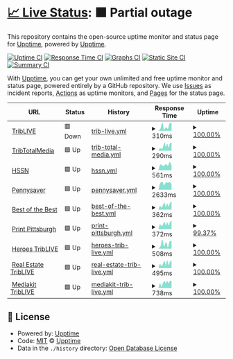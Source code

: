 # [📈 Live Status](https://demo.upptime.js.org): <!--live status--> **🟧 Partial outage**

This repository contains the open-source uptime monitor and status page for [Upptime](https://upptime.js.org), powered by [Upptime](https://github.com/upptime/upptime).

[![Uptime CI](https://github.com/ChristmanGit/test-up/workflows/Uptime%20CI/badge.svg)](https://github.com/ChristmanGit/test-up/actions?query=workflow%3A%22Uptime+CI%22)
[![Response Time CI](https://github.com/ChristmanGit/test-up/workflows/Response%20Time%20CI/badge.svg)](https://github.com/ChristmanGit/test-up/actions?query=workflow%3A%22Response+Time+CI%22)
[![Graphs CI](https://github.com/ChristmanGit/test-up/workflows/Graphs%20CI/badge.svg)](https://github.com/ChristmanGit/test-up/actions?query=workflow%3A%22Graphs+CI%22)
[![Static Site CI](https://github.com/ChristmanGit/test-up/workflows/Static%20Site%20CI/badge.svg)](https://github.com/ChristmanGit/test-up/actions?query=workflow%3A%22Static+Site+CI%22)
[![Summary CI](https://github.com/ChristmanGit/test-up/workflows/Summary%20CI/badge.svg)](https://github.com/ChristmanGit/test-up/actions?query=workflow%3A%22Summary+CI%22)

With [Upptime](https://upptime.js.org), you can get your own unlimited and free uptime monitor and status page, powered entirely by a GitHub repository. We use [Issues](https://github.com/upptime/upptime/issues) as incident reports, [Actions](https://github.com/ChristmanGit/test-up/actions) as uptime monitors, and [Pages](https://demo.upptime.js.org) for the status page.

<!--start: status pages-->
<!-- This summary is generated by Upptime (https://github.com/upptime/upptime) -->
<!-- Do not edit this manually, your changes will be overwritten -->
<!-- prettier-ignore -->
| URL | Status | History | Response Time | Uptime |
| --- | ------ | ------- | ------------- | ------ |
| <img alt="" src="https://icons.duckduckgo.com/ip3/triblive.com.ico" height="13"> [TribLIVE](https://triblive.com) | 🟥 Down | [trib-live.yml](https://github.com/ChristmanGit/test-up/commits/HEAD/history/trib-live.yml) | <details><summary><img alt="Response time graph" src="./graphs/trib-live/response-time-week.png" height="20"> 310ms</summary><br><a href="https://ChristmanGit.github.io/test-up/history/trib-live"><img alt="Response time 295" src="https://img.shields.io/endpoint?url=https%3A%2F%2Fraw.githubusercontent.com%2FChristmanGit%2Ftest-up%2FHEAD%2Fapi%2Ftrib-live%2Fresponse-time.json"></a><br><a href="https://ChristmanGit.github.io/test-up/history/trib-live"><img alt="24-hour response time 551" src="https://img.shields.io/endpoint?url=https%3A%2F%2Fraw.githubusercontent.com%2FChristmanGit%2Ftest-up%2FHEAD%2Fapi%2Ftrib-live%2Fresponse-time-day.json"></a><br><a href="https://ChristmanGit.github.io/test-up/history/trib-live"><img alt="7-day response time 310" src="https://img.shields.io/endpoint?url=https%3A%2F%2Fraw.githubusercontent.com%2FChristmanGit%2Ftest-up%2FHEAD%2Fapi%2Ftrib-live%2Fresponse-time-week.json"></a><br><a href="https://ChristmanGit.github.io/test-up/history/trib-live"><img alt="30-day response time 335" src="https://img.shields.io/endpoint?url=https%3A%2F%2Fraw.githubusercontent.com%2FChristmanGit%2Ftest-up%2FHEAD%2Fapi%2Ftrib-live%2Fresponse-time-month.json"></a><br><a href="https://ChristmanGit.github.io/test-up/history/trib-live"><img alt="1-year response time 297" src="https://img.shields.io/endpoint?url=https%3A%2F%2Fraw.githubusercontent.com%2FChristmanGit%2Ftest-up%2FHEAD%2Fapi%2Ftrib-live%2Fresponse-time-year.json"></a></details> | <details><summary><a href="https://ChristmanGit.github.io/test-up/history/trib-live">100.00%</a></summary><a href="https://ChristmanGit.github.io/test-up/history/trib-live"><img alt="All-time uptime 99.96%" src="https://img.shields.io/endpoint?url=https%3A%2F%2Fraw.githubusercontent.com%2FChristmanGit%2Ftest-up%2FHEAD%2Fapi%2Ftrib-live%2Fuptime.json"></a><br><a href="https://ChristmanGit.github.io/test-up/history/trib-live"><img alt="24-hour uptime 99.99%" src="https://img.shields.io/endpoint?url=https%3A%2F%2Fraw.githubusercontent.com%2FChristmanGit%2Ftest-up%2FHEAD%2Fapi%2Ftrib-live%2Fuptime-day.json"></a><br><a href="https://ChristmanGit.github.io/test-up/history/trib-live"><img alt="7-day uptime 100.00%" src="https://img.shields.io/endpoint?url=https%3A%2F%2Fraw.githubusercontent.com%2FChristmanGit%2Ftest-up%2FHEAD%2Fapi%2Ftrib-live%2Fuptime-week.json"></a><br><a href="https://ChristmanGit.github.io/test-up/history/trib-live"><img alt="30-day uptime 100.00%" src="https://img.shields.io/endpoint?url=https%3A%2F%2Fraw.githubusercontent.com%2FChristmanGit%2Ftest-up%2FHEAD%2Fapi%2Ftrib-live%2Fuptime-month.json"></a><br><a href="https://ChristmanGit.github.io/test-up/history/trib-live"><img alt="1-year uptime 99.95%" src="https://img.shields.io/endpoint?url=https%3A%2F%2Fraw.githubusercontent.com%2FChristmanGit%2Ftest-up%2FHEAD%2Fapi%2Ftrib-live%2Fuptime-year.json"></a></details>
| <img alt="" src="https://icons.duckduckgo.com/ip3/tribtotalmedia.com.ico" height="13"> [TribTotalMedia](https://tribtotalmedia.com) | 🟩 Up | [trib-total-media.yml](https://github.com/ChristmanGit/test-up/commits/HEAD/history/trib-total-media.yml) | <details><summary><img alt="Response time graph" src="./graphs/trib-total-media/response-time-week.png" height="20"> 290ms</summary><br><a href="https://ChristmanGit.github.io/test-up/history/trib-total-media"><img alt="Response time 317" src="https://img.shields.io/endpoint?url=https%3A%2F%2Fraw.githubusercontent.com%2FChristmanGit%2Ftest-up%2FHEAD%2Fapi%2Ftrib-total-media%2Fresponse-time.json"></a><br><a href="https://ChristmanGit.github.io/test-up/history/trib-total-media"><img alt="24-hour response time 481" src="https://img.shields.io/endpoint?url=https%3A%2F%2Fraw.githubusercontent.com%2FChristmanGit%2Ftest-up%2FHEAD%2Fapi%2Ftrib-total-media%2Fresponse-time-day.json"></a><br><a href="https://ChristmanGit.github.io/test-up/history/trib-total-media"><img alt="7-day response time 290" src="https://img.shields.io/endpoint?url=https%3A%2F%2Fraw.githubusercontent.com%2FChristmanGit%2Ftest-up%2FHEAD%2Fapi%2Ftrib-total-media%2Fresponse-time-week.json"></a><br><a href="https://ChristmanGit.github.io/test-up/history/trib-total-media"><img alt="30-day response time 312" src="https://img.shields.io/endpoint?url=https%3A%2F%2Fraw.githubusercontent.com%2FChristmanGit%2Ftest-up%2FHEAD%2Fapi%2Ftrib-total-media%2Fresponse-time-month.json"></a><br><a href="https://ChristmanGit.github.io/test-up/history/trib-total-media"><img alt="1-year response time 315" src="https://img.shields.io/endpoint?url=https%3A%2F%2Fraw.githubusercontent.com%2FChristmanGit%2Ftest-up%2FHEAD%2Fapi%2Ftrib-total-media%2Fresponse-time-year.json"></a></details> | <details><summary><a href="https://ChristmanGit.github.io/test-up/history/trib-total-media">100.00%</a></summary><a href="https://ChristmanGit.github.io/test-up/history/trib-total-media"><img alt="All-time uptime 100.00%" src="https://img.shields.io/endpoint?url=https%3A%2F%2Fraw.githubusercontent.com%2FChristmanGit%2Ftest-up%2FHEAD%2Fapi%2Ftrib-total-media%2Fuptime.json"></a><br><a href="https://ChristmanGit.github.io/test-up/history/trib-total-media"><img alt="24-hour uptime 100.00%" src="https://img.shields.io/endpoint?url=https%3A%2F%2Fraw.githubusercontent.com%2FChristmanGit%2Ftest-up%2FHEAD%2Fapi%2Ftrib-total-media%2Fuptime-day.json"></a><br><a href="https://ChristmanGit.github.io/test-up/history/trib-total-media"><img alt="7-day uptime 100.00%" src="https://img.shields.io/endpoint?url=https%3A%2F%2Fraw.githubusercontent.com%2FChristmanGit%2Ftest-up%2FHEAD%2Fapi%2Ftrib-total-media%2Fuptime-week.json"></a><br><a href="https://ChristmanGit.github.io/test-up/history/trib-total-media"><img alt="30-day uptime 100.00%" src="https://img.shields.io/endpoint?url=https%3A%2F%2Fraw.githubusercontent.com%2FChristmanGit%2Ftest-up%2FHEAD%2Fapi%2Ftrib-total-media%2Fuptime-month.json"></a><br><a href="https://ChristmanGit.github.io/test-up/history/trib-total-media"><img alt="1-year uptime 100.00%" src="https://img.shields.io/endpoint?url=https%3A%2F%2Fraw.githubusercontent.com%2FChristmanGit%2Ftest-up%2FHEAD%2Fapi%2Ftrib-total-media%2Fuptime-year.json"></a></details>
| <img alt="" src="https://icons.duckduckgo.com/ip3/tribhssn.triblive.com.ico" height="13"> [HSSN](https://tribhssn.triblive.com) | 🟩 Up | [hssn.yml](https://github.com/ChristmanGit/test-up/commits/HEAD/history/hssn.yml) | <details><summary><img alt="Response time graph" src="./graphs/hssn/response-time-week.png" height="20"> 561ms</summary><br><a href="https://ChristmanGit.github.io/test-up/history/hssn"><img alt="Response time 316" src="https://img.shields.io/endpoint?url=https%3A%2F%2Fraw.githubusercontent.com%2FChristmanGit%2Ftest-up%2FHEAD%2Fapi%2Fhssn%2Fresponse-time.json"></a><br><a href="https://ChristmanGit.github.io/test-up/history/hssn"><img alt="24-hour response time 491" src="https://img.shields.io/endpoint?url=https%3A%2F%2Fraw.githubusercontent.com%2FChristmanGit%2Ftest-up%2FHEAD%2Fapi%2Fhssn%2Fresponse-time-day.json"></a><br><a href="https://ChristmanGit.github.io/test-up/history/hssn"><img alt="7-day response time 561" src="https://img.shields.io/endpoint?url=https%3A%2F%2Fraw.githubusercontent.com%2FChristmanGit%2Ftest-up%2FHEAD%2Fapi%2Fhssn%2Fresponse-time-week.json"></a><br><a href="https://ChristmanGit.github.io/test-up/history/hssn"><img alt="30-day response time 371" src="https://img.shields.io/endpoint?url=https%3A%2F%2Fraw.githubusercontent.com%2FChristmanGit%2Ftest-up%2FHEAD%2Fapi%2Fhssn%2Fresponse-time-month.json"></a><br><a href="https://ChristmanGit.github.io/test-up/history/hssn"><img alt="1-year response time 323" src="https://img.shields.io/endpoint?url=https%3A%2F%2Fraw.githubusercontent.com%2FChristmanGit%2Ftest-up%2FHEAD%2Fapi%2Fhssn%2Fresponse-time-year.json"></a></details> | <details><summary><a href="https://ChristmanGit.github.io/test-up/history/hssn">100.00%</a></summary><a href="https://ChristmanGit.github.io/test-up/history/hssn"><img alt="All-time uptime 100.00%" src="https://img.shields.io/endpoint?url=https%3A%2F%2Fraw.githubusercontent.com%2FChristmanGit%2Ftest-up%2FHEAD%2Fapi%2Fhssn%2Fuptime.json"></a><br><a href="https://ChristmanGit.github.io/test-up/history/hssn"><img alt="24-hour uptime 100.00%" src="https://img.shields.io/endpoint?url=https%3A%2F%2Fraw.githubusercontent.com%2FChristmanGit%2Ftest-up%2FHEAD%2Fapi%2Fhssn%2Fuptime-day.json"></a><br><a href="https://ChristmanGit.github.io/test-up/history/hssn"><img alt="7-day uptime 100.00%" src="https://img.shields.io/endpoint?url=https%3A%2F%2Fraw.githubusercontent.com%2FChristmanGit%2Ftest-up%2FHEAD%2Fapi%2Fhssn%2Fuptime-week.json"></a><br><a href="https://ChristmanGit.github.io/test-up/history/hssn"><img alt="30-day uptime 100.00%" src="https://img.shields.io/endpoint?url=https%3A%2F%2Fraw.githubusercontent.com%2FChristmanGit%2Ftest-up%2FHEAD%2Fapi%2Fhssn%2Fuptime-month.json"></a><br><a href="https://ChristmanGit.github.io/test-up/history/hssn"><img alt="1-year uptime 100.00%" src="https://img.shields.io/endpoint?url=https%3A%2F%2Fraw.githubusercontent.com%2FChristmanGit%2Ftest-up%2FHEAD%2Fapi%2Fhssn%2Fuptime-year.json"></a></details>
| <img alt="" src="https://icons.duckduckgo.com/ip3/pittsburghpennysaver.com.ico" height="13"> [Pennysaver](https://pittsburghpennysaver.com) | 🟩 Up | [pennysaver.yml](https://github.com/ChristmanGit/test-up/commits/HEAD/history/pennysaver.yml) | <details><summary><img alt="Response time graph" src="./graphs/pennysaver/response-time-week.png" height="20"> 2633ms</summary><br><a href="https://ChristmanGit.github.io/test-up/history/pennysaver"><img alt="Response time 2479" src="https://img.shields.io/endpoint?url=https%3A%2F%2Fraw.githubusercontent.com%2FChristmanGit%2Ftest-up%2FHEAD%2Fapi%2Fpennysaver%2Fresponse-time.json"></a><br><a href="https://ChristmanGit.github.io/test-up/history/pennysaver"><img alt="24-hour response time 2170" src="https://img.shields.io/endpoint?url=https%3A%2F%2Fraw.githubusercontent.com%2FChristmanGit%2Ftest-up%2FHEAD%2Fapi%2Fpennysaver%2Fresponse-time-day.json"></a><br><a href="https://ChristmanGit.github.io/test-up/history/pennysaver"><img alt="7-day response time 2633" src="https://img.shields.io/endpoint?url=https%3A%2F%2Fraw.githubusercontent.com%2FChristmanGit%2Ftest-up%2FHEAD%2Fapi%2Fpennysaver%2Fresponse-time-week.json"></a><br><a href="https://ChristmanGit.github.io/test-up/history/pennysaver"><img alt="30-day response time 2480" src="https://img.shields.io/endpoint?url=https%3A%2F%2Fraw.githubusercontent.com%2FChristmanGit%2Ftest-up%2FHEAD%2Fapi%2Fpennysaver%2Fresponse-time-month.json"></a><br><a href="https://ChristmanGit.github.io/test-up/history/pennysaver"><img alt="1-year response time 2513" src="https://img.shields.io/endpoint?url=https%3A%2F%2Fraw.githubusercontent.com%2FChristmanGit%2Ftest-up%2FHEAD%2Fapi%2Fpennysaver%2Fresponse-time-year.json"></a></details> | <details><summary><a href="https://ChristmanGit.github.io/test-up/history/pennysaver">100.00%</a></summary><a href="https://ChristmanGit.github.io/test-up/history/pennysaver"><img alt="All-time uptime 100.00%" src="https://img.shields.io/endpoint?url=https%3A%2F%2Fraw.githubusercontent.com%2FChristmanGit%2Ftest-up%2FHEAD%2Fapi%2Fpennysaver%2Fuptime.json"></a><br><a href="https://ChristmanGit.github.io/test-up/history/pennysaver"><img alt="24-hour uptime 100.00%" src="https://img.shields.io/endpoint?url=https%3A%2F%2Fraw.githubusercontent.com%2FChristmanGit%2Ftest-up%2FHEAD%2Fapi%2Fpennysaver%2Fuptime-day.json"></a><br><a href="https://ChristmanGit.github.io/test-up/history/pennysaver"><img alt="7-day uptime 100.00%" src="https://img.shields.io/endpoint?url=https%3A%2F%2Fraw.githubusercontent.com%2FChristmanGit%2Ftest-up%2FHEAD%2Fapi%2Fpennysaver%2Fuptime-week.json"></a><br><a href="https://ChristmanGit.github.io/test-up/history/pennysaver"><img alt="30-day uptime 100.00%" src="https://img.shields.io/endpoint?url=https%3A%2F%2Fraw.githubusercontent.com%2FChristmanGit%2Ftest-up%2FHEAD%2Fapi%2Fpennysaver%2Fuptime-month.json"></a><br><a href="https://ChristmanGit.github.io/test-up/history/pennysaver"><img alt="1-year uptime 100.00%" src="https://img.shields.io/endpoint?url=https%3A%2F%2Fraw.githubusercontent.com%2FChristmanGit%2Ftest-up%2FHEAD%2Fapi%2Fpennysaver%2Fuptime-year.json"></a></details>
| <img alt="" src="https://icons.duckduckgo.com/ip3/bestofthebest.triblive.com.ico" height="13"> [Best of the Best](https://bestofthebest.triblive.com) | 🟩 Up | [best-of-the-best.yml](https://github.com/ChristmanGit/test-up/commits/HEAD/history/best-of-the-best.yml) | <details><summary><img alt="Response time graph" src="./graphs/best-of-the-best/response-time-week.png" height="20"> 362ms</summary><br><a href="https://ChristmanGit.github.io/test-up/history/best-of-the-best"><img alt="Response time 366" src="https://img.shields.io/endpoint?url=https%3A%2F%2Fraw.githubusercontent.com%2FChristmanGit%2Ftest-up%2FHEAD%2Fapi%2Fbest-of-the-best%2Fresponse-time.json"></a><br><a href="https://ChristmanGit.github.io/test-up/history/best-of-the-best"><img alt="24-hour response time 377" src="https://img.shields.io/endpoint?url=https%3A%2F%2Fraw.githubusercontent.com%2FChristmanGit%2Ftest-up%2FHEAD%2Fapi%2Fbest-of-the-best%2Fresponse-time-day.json"></a><br><a href="https://ChristmanGit.github.io/test-up/history/best-of-the-best"><img alt="7-day response time 362" src="https://img.shields.io/endpoint?url=https%3A%2F%2Fraw.githubusercontent.com%2FChristmanGit%2Ftest-up%2FHEAD%2Fapi%2Fbest-of-the-best%2Fresponse-time-week.json"></a><br><a href="https://ChristmanGit.github.io/test-up/history/best-of-the-best"><img alt="30-day response time 383" src="https://img.shields.io/endpoint?url=https%3A%2F%2Fraw.githubusercontent.com%2FChristmanGit%2Ftest-up%2FHEAD%2Fapi%2Fbest-of-the-best%2Fresponse-time-month.json"></a><br><a href="https://ChristmanGit.github.io/test-up/history/best-of-the-best"><img alt="1-year response time 366" src="https://img.shields.io/endpoint?url=https%3A%2F%2Fraw.githubusercontent.com%2FChristmanGit%2Ftest-up%2FHEAD%2Fapi%2Fbest-of-the-best%2Fresponse-time-year.json"></a></details> | <details><summary><a href="https://ChristmanGit.github.io/test-up/history/best-of-the-best">100.00%</a></summary><a href="https://ChristmanGit.github.io/test-up/history/best-of-the-best"><img alt="All-time uptime 100.00%" src="https://img.shields.io/endpoint?url=https%3A%2F%2Fraw.githubusercontent.com%2FChristmanGit%2Ftest-up%2FHEAD%2Fapi%2Fbest-of-the-best%2Fuptime.json"></a><br><a href="https://ChristmanGit.github.io/test-up/history/best-of-the-best"><img alt="24-hour uptime 100.00%" src="https://img.shields.io/endpoint?url=https%3A%2F%2Fraw.githubusercontent.com%2FChristmanGit%2Ftest-up%2FHEAD%2Fapi%2Fbest-of-the-best%2Fuptime-day.json"></a><br><a href="https://ChristmanGit.github.io/test-up/history/best-of-the-best"><img alt="7-day uptime 100.00%" src="https://img.shields.io/endpoint?url=https%3A%2F%2Fraw.githubusercontent.com%2FChristmanGit%2Ftest-up%2FHEAD%2Fapi%2Fbest-of-the-best%2Fuptime-week.json"></a><br><a href="https://ChristmanGit.github.io/test-up/history/best-of-the-best"><img alt="30-day uptime 100.00%" src="https://img.shields.io/endpoint?url=https%3A%2F%2Fraw.githubusercontent.com%2FChristmanGit%2Ftest-up%2FHEAD%2Fapi%2Fbest-of-the-best%2Fuptime-month.json"></a><br><a href="https://ChristmanGit.github.io/test-up/history/best-of-the-best"><img alt="1-year uptime 100.00%" src="https://img.shields.io/endpoint?url=https%3A%2F%2Fraw.githubusercontent.com%2FChristmanGit%2Ftest-up%2FHEAD%2Fapi%2Fbest-of-the-best%2Fuptime-year.json"></a></details>
| <img alt="" src="https://icons.duckduckgo.com/ip3/printpittsburgh.com.ico" height="13"> [Print Pittsburgh](https://printpittsburgh.com) | 🟩 Up | [print-pittsburgh.yml](https://github.com/ChristmanGit/test-up/commits/HEAD/history/print-pittsburgh.yml) | <details><summary><img alt="Response time graph" src="./graphs/print-pittsburgh/response-time-week.png" height="20"> 372ms</summary><br><a href="https://ChristmanGit.github.io/test-up/history/print-pittsburgh"><img alt="Response time 416" src="https://img.shields.io/endpoint?url=https%3A%2F%2Fraw.githubusercontent.com%2FChristmanGit%2Ftest-up%2FHEAD%2Fapi%2Fprint-pittsburgh%2Fresponse-time.json"></a><br><a href="https://ChristmanGit.github.io/test-up/history/print-pittsburgh"><img alt="24-hour response time 421" src="https://img.shields.io/endpoint?url=https%3A%2F%2Fraw.githubusercontent.com%2FChristmanGit%2Ftest-up%2FHEAD%2Fapi%2Fprint-pittsburgh%2Fresponse-time-day.json"></a><br><a href="https://ChristmanGit.github.io/test-up/history/print-pittsburgh"><img alt="7-day response time 372" src="https://img.shields.io/endpoint?url=https%3A%2F%2Fraw.githubusercontent.com%2FChristmanGit%2Ftest-up%2FHEAD%2Fapi%2Fprint-pittsburgh%2Fresponse-time-week.json"></a><br><a href="https://ChristmanGit.github.io/test-up/history/print-pittsburgh"><img alt="30-day response time 402" src="https://img.shields.io/endpoint?url=https%3A%2F%2Fraw.githubusercontent.com%2FChristmanGit%2Ftest-up%2FHEAD%2Fapi%2Fprint-pittsburgh%2Fresponse-time-month.json"></a><br><a href="https://ChristmanGit.github.io/test-up/history/print-pittsburgh"><img alt="1-year response time 415" src="https://img.shields.io/endpoint?url=https%3A%2F%2Fraw.githubusercontent.com%2FChristmanGit%2Ftest-up%2FHEAD%2Fapi%2Fprint-pittsburgh%2Fresponse-time-year.json"></a></details> | <details><summary><a href="https://ChristmanGit.github.io/test-up/history/print-pittsburgh">99.37%</a></summary><a href="https://ChristmanGit.github.io/test-up/history/print-pittsburgh"><img alt="All-time uptime 99.75%" src="https://img.shields.io/endpoint?url=https%3A%2F%2Fraw.githubusercontent.com%2FChristmanGit%2Ftest-up%2FHEAD%2Fapi%2Fprint-pittsburgh%2Fuptime.json"></a><br><a href="https://ChristmanGit.github.io/test-up/history/print-pittsburgh"><img alt="24-hour uptime 95.59%" src="https://img.shields.io/endpoint?url=https%3A%2F%2Fraw.githubusercontent.com%2FChristmanGit%2Ftest-up%2FHEAD%2Fapi%2Fprint-pittsburgh%2Fuptime-day.json"></a><br><a href="https://ChristmanGit.github.io/test-up/history/print-pittsburgh"><img alt="7-day uptime 99.37%" src="https://img.shields.io/endpoint?url=https%3A%2F%2Fraw.githubusercontent.com%2FChristmanGit%2Ftest-up%2FHEAD%2Fapi%2Fprint-pittsburgh%2Fuptime-week.json"></a><br><a href="https://ChristmanGit.github.io/test-up/history/print-pittsburgh"><img alt="30-day uptime 99.86%" src="https://img.shields.io/endpoint?url=https%3A%2F%2Fraw.githubusercontent.com%2FChristmanGit%2Ftest-up%2FHEAD%2Fapi%2Fprint-pittsburgh%2Fuptime-month.json"></a><br><a href="https://ChristmanGit.github.io/test-up/history/print-pittsburgh"><img alt="1-year uptime 99.71%" src="https://img.shields.io/endpoint?url=https%3A%2F%2Fraw.githubusercontent.com%2FChristmanGit%2Ftest-up%2FHEAD%2Fapi%2Fprint-pittsburgh%2Fuptime-year.json"></a></details>
| <img alt="" src="https://icons.duckduckgo.com/ip3/heroes.triblive.com.ico" height="13"> [Heroes TribLIVE](https://heroes.triblive.com) | 🟩 Up | [heroes-trib-live.yml](https://github.com/ChristmanGit/test-up/commits/HEAD/history/heroes-trib-live.yml) | <details><summary><img alt="Response time graph" src="./graphs/heroes-trib-live/response-time-week.png" height="20"> 508ms</summary><br><a href="https://ChristmanGit.github.io/test-up/history/heroes-trib-live"><img alt="Response time 592" src="https://img.shields.io/endpoint?url=https%3A%2F%2Fraw.githubusercontent.com%2FChristmanGit%2Ftest-up%2FHEAD%2Fapi%2Fheroes-trib-live%2Fresponse-time.json"></a><br><a href="https://ChristmanGit.github.io/test-up/history/heroes-trib-live"><img alt="24-hour response time 469" src="https://img.shields.io/endpoint?url=https%3A%2F%2Fraw.githubusercontent.com%2FChristmanGit%2Ftest-up%2FHEAD%2Fapi%2Fheroes-trib-live%2Fresponse-time-day.json"></a><br><a href="https://ChristmanGit.github.io/test-up/history/heroes-trib-live"><img alt="7-day response time 508" src="https://img.shields.io/endpoint?url=https%3A%2F%2Fraw.githubusercontent.com%2FChristmanGit%2Ftest-up%2FHEAD%2Fapi%2Fheroes-trib-live%2Fresponse-time-week.json"></a><br><a href="https://ChristmanGit.github.io/test-up/history/heroes-trib-live"><img alt="30-day response time 539" src="https://img.shields.io/endpoint?url=https%3A%2F%2Fraw.githubusercontent.com%2FChristmanGit%2Ftest-up%2FHEAD%2Fapi%2Fheroes-trib-live%2Fresponse-time-month.json"></a><br><a href="https://ChristmanGit.github.io/test-up/history/heroes-trib-live"><img alt="1-year response time 623" src="https://img.shields.io/endpoint?url=https%3A%2F%2Fraw.githubusercontent.com%2FChristmanGit%2Ftest-up%2FHEAD%2Fapi%2Fheroes-trib-live%2Fresponse-time-year.json"></a></details> | <details><summary><a href="https://ChristmanGit.github.io/test-up/history/heroes-trib-live">100.00%</a></summary><a href="https://ChristmanGit.github.io/test-up/history/heroes-trib-live"><img alt="All-time uptime 99.97%" src="https://img.shields.io/endpoint?url=https%3A%2F%2Fraw.githubusercontent.com%2FChristmanGit%2Ftest-up%2FHEAD%2Fapi%2Fheroes-trib-live%2Fuptime.json"></a><br><a href="https://ChristmanGit.github.io/test-up/history/heroes-trib-live"><img alt="24-hour uptime 100.00%" src="https://img.shields.io/endpoint?url=https%3A%2F%2Fraw.githubusercontent.com%2FChristmanGit%2Ftest-up%2FHEAD%2Fapi%2Fheroes-trib-live%2Fuptime-day.json"></a><br><a href="https://ChristmanGit.github.io/test-up/history/heroes-trib-live"><img alt="7-day uptime 100.00%" src="https://img.shields.io/endpoint?url=https%3A%2F%2Fraw.githubusercontent.com%2FChristmanGit%2Ftest-up%2FHEAD%2Fapi%2Fheroes-trib-live%2Fuptime-week.json"></a><br><a href="https://ChristmanGit.github.io/test-up/history/heroes-trib-live"><img alt="30-day uptime 100.00%" src="https://img.shields.io/endpoint?url=https%3A%2F%2Fraw.githubusercontent.com%2FChristmanGit%2Ftest-up%2FHEAD%2Fapi%2Fheroes-trib-live%2Fuptime-month.json"></a><br><a href="https://ChristmanGit.github.io/test-up/history/heroes-trib-live"><img alt="1-year uptime 99.97%" src="https://img.shields.io/endpoint?url=https%3A%2F%2Fraw.githubusercontent.com%2FChristmanGit%2Ftest-up%2FHEAD%2Fapi%2Fheroes-trib-live%2Fuptime-year.json"></a></details>
| <img alt="" src="https://icons.duckduckgo.com/ip3/realestate.triblive.com.ico" height="13"> [Real Estate TribLIVE](https://realestate.triblive.com) | 🟩 Up | [real-estate-trib-live.yml](https://github.com/ChristmanGit/test-up/commits/HEAD/history/real-estate-trib-live.yml) | <details><summary><img alt="Response time graph" src="./graphs/real-estate-trib-live/response-time-week.png" height="20"> 495ms</summary><br><a href="https://ChristmanGit.github.io/test-up/history/real-estate-trib-live"><img alt="Response time 515" src="https://img.shields.io/endpoint?url=https%3A%2F%2Fraw.githubusercontent.com%2FChristmanGit%2Ftest-up%2FHEAD%2Fapi%2Freal-estate-trib-live%2Fresponse-time.json"></a><br><a href="https://ChristmanGit.github.io/test-up/history/real-estate-trib-live"><img alt="24-hour response time 542" src="https://img.shields.io/endpoint?url=https%3A%2F%2Fraw.githubusercontent.com%2FChristmanGit%2Ftest-up%2FHEAD%2Fapi%2Freal-estate-trib-live%2Fresponse-time-day.json"></a><br><a href="https://ChristmanGit.github.io/test-up/history/real-estate-trib-live"><img alt="7-day response time 495" src="https://img.shields.io/endpoint?url=https%3A%2F%2Fraw.githubusercontent.com%2FChristmanGit%2Ftest-up%2FHEAD%2Fapi%2Freal-estate-trib-live%2Fresponse-time-week.json"></a><br><a href="https://ChristmanGit.github.io/test-up/history/real-estate-trib-live"><img alt="30-day response time 517" src="https://img.shields.io/endpoint?url=https%3A%2F%2Fraw.githubusercontent.com%2FChristmanGit%2Ftest-up%2FHEAD%2Fapi%2Freal-estate-trib-live%2Fresponse-time-month.json"></a><br><a href="https://ChristmanGit.github.io/test-up/history/real-estate-trib-live"><img alt="1-year response time 493" src="https://img.shields.io/endpoint?url=https%3A%2F%2Fraw.githubusercontent.com%2FChristmanGit%2Ftest-up%2FHEAD%2Fapi%2Freal-estate-trib-live%2Fresponse-time-year.json"></a></details> | <details><summary><a href="https://ChristmanGit.github.io/test-up/history/real-estate-trib-live">100.00%</a></summary><a href="https://ChristmanGit.github.io/test-up/history/real-estate-trib-live"><img alt="All-time uptime 100.00%" src="https://img.shields.io/endpoint?url=https%3A%2F%2Fraw.githubusercontent.com%2FChristmanGit%2Ftest-up%2FHEAD%2Fapi%2Freal-estate-trib-live%2Fuptime.json"></a><br><a href="https://ChristmanGit.github.io/test-up/history/real-estate-trib-live"><img alt="24-hour uptime 100.00%" src="https://img.shields.io/endpoint?url=https%3A%2F%2Fraw.githubusercontent.com%2FChristmanGit%2Ftest-up%2FHEAD%2Fapi%2Freal-estate-trib-live%2Fuptime-day.json"></a><br><a href="https://ChristmanGit.github.io/test-up/history/real-estate-trib-live"><img alt="7-day uptime 100.00%" src="https://img.shields.io/endpoint?url=https%3A%2F%2Fraw.githubusercontent.com%2FChristmanGit%2Ftest-up%2FHEAD%2Fapi%2Freal-estate-trib-live%2Fuptime-week.json"></a><br><a href="https://ChristmanGit.github.io/test-up/history/real-estate-trib-live"><img alt="30-day uptime 100.00%" src="https://img.shields.io/endpoint?url=https%3A%2F%2Fraw.githubusercontent.com%2FChristmanGit%2Ftest-up%2FHEAD%2Fapi%2Freal-estate-trib-live%2Fuptime-month.json"></a><br><a href="https://ChristmanGit.github.io/test-up/history/real-estate-trib-live"><img alt="1-year uptime 100.00%" src="https://img.shields.io/endpoint?url=https%3A%2F%2Fraw.githubusercontent.com%2FChristmanGit%2Ftest-up%2FHEAD%2Fapi%2Freal-estate-trib-live%2Fuptime-year.json"></a></details>
| <img alt="" src="https://icons.duckduckgo.com/ip3/mediakit.triblive.com.ico" height="13"> [Mediakit TribLIVE](https://mediakit.triblive.com) | 🟩 Up | [mediakit-trib-live.yml](https://github.com/ChristmanGit/test-up/commits/HEAD/history/mediakit-trib-live.yml) | <details><summary><img alt="Response time graph" src="./graphs/mediakit-trib-live/response-time-week.png" height="20"> 738ms</summary><br><a href="https://ChristmanGit.github.io/test-up/history/mediakit-trib-live"><img alt="Response time 944" src="https://img.shields.io/endpoint?url=https%3A%2F%2Fraw.githubusercontent.com%2FChristmanGit%2Ftest-up%2FHEAD%2Fapi%2Fmediakit-trib-live%2Fresponse-time.json"></a><br><a href="https://ChristmanGit.github.io/test-up/history/mediakit-trib-live"><img alt="24-hour response time 951" src="https://img.shields.io/endpoint?url=https%3A%2F%2Fraw.githubusercontent.com%2FChristmanGit%2Ftest-up%2FHEAD%2Fapi%2Fmediakit-trib-live%2Fresponse-time-day.json"></a><br><a href="https://ChristmanGit.github.io/test-up/history/mediakit-trib-live"><img alt="7-day response time 738" src="https://img.shields.io/endpoint?url=https%3A%2F%2Fraw.githubusercontent.com%2FChristmanGit%2Ftest-up%2FHEAD%2Fapi%2Fmediakit-trib-live%2Fresponse-time-week.json"></a><br><a href="https://ChristmanGit.github.io/test-up/history/mediakit-trib-live"><img alt="30-day response time 811" src="https://img.shields.io/endpoint?url=https%3A%2F%2Fraw.githubusercontent.com%2FChristmanGit%2Ftest-up%2FHEAD%2Fapi%2Fmediakit-trib-live%2Fresponse-time-month.json"></a><br><a href="https://ChristmanGit.github.io/test-up/history/mediakit-trib-live"><img alt="1-year response time 967" src="https://img.shields.io/endpoint?url=https%3A%2F%2Fraw.githubusercontent.com%2FChristmanGit%2Ftest-up%2FHEAD%2Fapi%2Fmediakit-trib-live%2Fresponse-time-year.json"></a></details> | <details><summary><a href="https://ChristmanGit.github.io/test-up/history/mediakit-trib-live">100.00%</a></summary><a href="https://ChristmanGit.github.io/test-up/history/mediakit-trib-live"><img alt="All-time uptime 99.99%" src="https://img.shields.io/endpoint?url=https%3A%2F%2Fraw.githubusercontent.com%2FChristmanGit%2Ftest-up%2FHEAD%2Fapi%2Fmediakit-trib-live%2Fuptime.json"></a><br><a href="https://ChristmanGit.github.io/test-up/history/mediakit-trib-live"><img alt="24-hour uptime 100.00%" src="https://img.shields.io/endpoint?url=https%3A%2F%2Fraw.githubusercontent.com%2FChristmanGit%2Ftest-up%2FHEAD%2Fapi%2Fmediakit-trib-live%2Fuptime-day.json"></a><br><a href="https://ChristmanGit.github.io/test-up/history/mediakit-trib-live"><img alt="7-day uptime 100.00%" src="https://img.shields.io/endpoint?url=https%3A%2F%2Fraw.githubusercontent.com%2FChristmanGit%2Ftest-up%2FHEAD%2Fapi%2Fmediakit-trib-live%2Fuptime-week.json"></a><br><a href="https://ChristmanGit.github.io/test-up/history/mediakit-trib-live"><img alt="30-day uptime 100.00%" src="https://img.shields.io/endpoint?url=https%3A%2F%2Fraw.githubusercontent.com%2FChristmanGit%2Ftest-up%2FHEAD%2Fapi%2Fmediakit-trib-live%2Fuptime-month.json"></a><br><a href="https://ChristmanGit.github.io/test-up/history/mediakit-trib-live"><img alt="1-year uptime 100.00%" src="https://img.shields.io/endpoint?url=https%3A%2F%2Fraw.githubusercontent.com%2FChristmanGit%2Ftest-up%2FHEAD%2Fapi%2Fmediakit-trib-live%2Fuptime-year.json"></a></details>

<!--end: status pages-->

## 📄 License

- Powered by: [Upptime](https://github.com/upptime/upptime)
- Code: [MIT](./LICENSE) © [Upptime](https://upptime.js.org)
- Data in the `./history` directory: [Open Database License](https://opendatacommons.org/licenses/odbl/1-0/)
